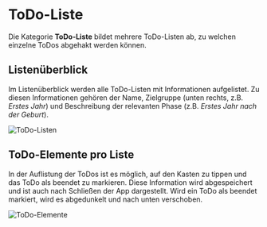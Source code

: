 # ToDo-Liste

Die Kategorie **ToDo-Liste** bildet mehrere ToDo-Listen ab, zu welchen einzelne ToDos abgehakt werden können.

## Listenüberblick
Im Listenüberblick werden alle ToDo-Listen mit Informationen aufgelistet.
Zu diesen Informationen gehören der Name, Zielgruppe (unten rechts, z.B. *Erstes Jahr*) und Beschreibung der relevanten Phase (z.B. *Erstes Jahr nach der Geburt*).

![ToDo-Listen](/images/todo/todo_lists.png)

## ToDo-Elemente pro Liste
In der Auflistung der ToDos ist es möglich, auf den Kasten zu tippen und das ToDo als beendet zu markieren.
Diese Information wird abgespeichert und ist auch nach Schließen der App dargestellt.
Wird ein ToDo als beendet markiert, wird es abgedunkelt und nach unten verschoben.

![ToDo-Elemente](/images/todo/todo_items.png)
